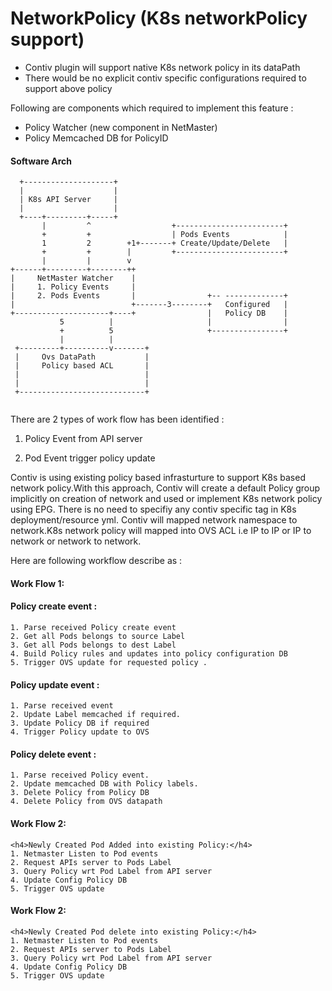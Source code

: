 <h1>NetworkPolicy (K8s networkPolicy support)</h1>

* Contiv plugin will support native K8s network policy in its dataPath
* There would be no explicit contiv specific configurations required to support above policy  

Following are components which required to implement this feature : 
 
 * Policy Watcher (new component in NetMaster)
 * Policy Memcached DB for PolicyID
 
<h4>Software Arch</h4>

```
  +--------------------+
  |                    |
  | K8s API Server     |
  |                    |
  +----+---------+-----+
       |         ^                  +------------------------+
       +         +                  | Pods Events            |
       1         2        +1+-------+ Create/Update/Delete   |
       +         +        |         +------------------------+
       |         |        v
+------+---------+--------++
|     NetMaster Watcher    |
|     1. Policy Events     |
|     2. Pods Events       |                +-- -------------+
|                          +-------3--------+   Configured   |
+---------------------+----+                |   Policy DB    |
           5          |                     |                |
           +          5                     +----------------+
           |          |
 +---------+----------v-------+
 |     Ovs DataPath           |
 |     Policy based ACL       |
 |                            |
 |                            |
 +----------------------------+


```

There are 2 types of work flow has been identified : 
1. Policy Event  from API server 

2. Pod Event trigger policy update 

Contiv is using existing  policy based infrasturture to support K8s based network policy.With this approach, Contiv will create a default Policy group implicitly on creation of network and used or implement K8s network policy using EPG. There is no need to specifiy any contiv specific tag in K8s deployment/resource yml. Contiv will mapped network namespace to network.K8s network policy will mapped into  OVS ACL i.e IP to IP or IP to network or network  to network.

Here are following workflow describe as :
<h4>Work Flow 1: </h4>
<h4>Policy create event :</h4> 

```
1. Parse received Policy create event
2. Get all Pods belongs to source Label 
3. Get all Pods belongs to dest Label 
4. Build Policy rules and updates into policy configuration DB
5. Trigger OVS update for requested policy .

```
   
 <h4>Policy update event :</h4>   

```
1. Parse received event 
2. Update Label memcached if required.
3. Update Policy DB if required
4. Trigger Policy update to OVS

```
  <h4>Policy delete event :</h4>

```
1. Parse received Policy event.
2. Update memcached DB with Policy labels.
3. Delete Policy from Policy DB
4. Delete Policy from OVS datapath

```
<h4>Work Flow 2: </h4> 

```
<h4>Newly Created Pod Added into existing Policy:</h4>
1. Netmaster Listen to Pod events 
2. Request APIs server to Pods Label
3. Query Policy wrt Pod Label from API server
4. Update Config Policy DB
5. Trigger OVS update 

```
<h4>Work Flow 2: </h4> 

```
<h4>Newly Created Pod delete into existing Policy:</h4>
1. Netmaster Listen to Pod events 
2. Request APIs server to Pods Label
3. Query Policy wrt Pod Label from API server
4. Update Config Policy DB 
5. Trigger OVS update 

```
       
